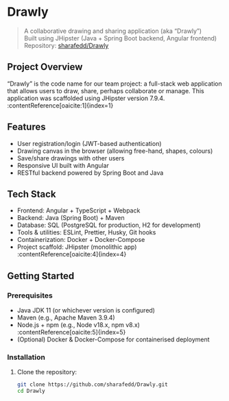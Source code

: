 # Drawly

> A collaborative drawing and sharing application (aka “Drawly”)  
> Built using JHipster (Java + Spring Boot backend, Angular frontend)  
> Repository: [sharafedd/Drawly](https://github.com/sharafedd/Drawly.git)

## Project Overview  
“Drawly” is the code name for our team project: a full-stack web application that allows users to draw, share, perhaps collaborate or manage.
This application was scaffolded using JHipster version 7.9.4. :contentReference[oaicite:1]{index=1}  

## Features  
- User registration/login (JWT-based authentication)  
- Drawing canvas in the browser (allowing free-hand, shapes, colours)  
- Save/share drawings with other users  
- Responsive UI built with Angular  
- RESTful backend powered by Spring Boot and Java  

## Tech Stack  
- Frontend: Angular + TypeScript + Webpack  
- Backend: Java (Spring Boot) + Maven  
- Database: SQL (PostgreSQL for production, H2 for development)  
- Tools & utilities: ESLint, Prettier, Husky, Git hooks  
- Containerization: Docker + Docker-Compose  
- Project scaffold: JHipster (monolithic app)  
  :contentReference[oaicite:4]{index=4}  

## Getting Started  

### Prerequisites  
- Java JDK 11 (or whichever version is configured)  
- Maven (e.g., Apache Maven 3.9.4)  
- Node.js + npm (e.g., Node v18.x, npm v8.x)  
  :contentReference[oaicite:5]{index=5}  
- (Optional) Docker & Docker-Compose for containerised deployment  

### Installation  
1. Clone the repository:  
   ```bash  
   git clone https://github.com/sharafedd/Drawly.git  
   cd Drawly  
